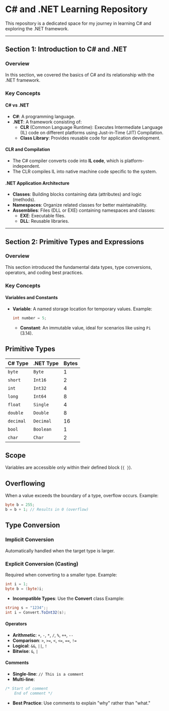 # C# and .NET Learning Repository

This repository is a dedicated space for my journey in learning C# and exploring the .NET framework.

---

## Section 1: Introduction to C# and .NET

### Overview
In this section, we covered the basics of C# and its relationship with the .NET framework.

### Key Concepts

#### **C# vs .NET**
- **C#**: A programming language.
- **.NET**: A framework consisting of:
  - **CLR** (Common Language Runtime): Executes Intermediate Language (IL) code on different platforms using Just-in-Time (JIT) Compilation.
  - **Class Library**: Provides reusable code for application development.

#### **CLR and Compilation**
- The C# compiler converts code into **IL code**, which is platform-independent.
- The CLR compiles IL into native machine code specific to the system.

#### **.NET Application Architecture**
- **Classes**: Building blocks containing data (attributes) and logic (methods).
- **Namespaces**: Organize related classes for better maintainability.
- **Assemblies**: Files (DLL or EXE) containing namespaces and classes:
  - **EXE**: Executable files.
  - **DLL**: Reusable libraries.

---

## Section 2: Primitive Types and Expressions

### Overview
This section introduced the fundamental data types, type conversions, operators, and coding best practices.

### Key Concepts

#### **Variables and Constants**
- **Variable**: A named storage location for temporary values. Example:
  ```csharp
  int number = 5;
  ```
  - **Constant**:  An immutable value, ideal for scenarios like using ```Pi``` (3.14).

## Primitive Types

| C# Type   | .NET Type | Bytes |
| --------- | --------- | ----- |
| `byte`    | `Byte`    | 1     |
| `short`   | `Int16`   | 2     |
| `int`     | `Int32`   | 4     |
| `long`    | `Int64`   | 8     |
| `float`   | `Single`  | 4     |
| `double`  | `Double`  | 8     |
| `decimal` | `Decimal` | 16    |
| `bool`    | `Boolean` | 1     |
| `char`    | `Char`    | 2     |

## Scope
Variables are accessible only within their defined block (`{ }`).

## Overflowing
When a value exceeds the boundary of a type, overflow occurs. Example:

```csharp
byte b = 255;
b = b + 1; // Results in 0 (overflow)
```
## Type Conversion

### Implicit Conversion
Automatically handled when the target type is larger.

### Explicit Conversion (Casting)
Required when converting to a smaller type. Example:

```csharp
int i = 1;
byte b = (byte)i;
```
- **Incompatible Types**: Use the **Convert** class Example:

```csharp
string s = "1234";;
int i = Convert.ToInt32(s);
```
#### **Operators**
- **Arithmetic**: `+`, `-`, `*`, `/`, `%`, `++`, `--`
- **Comparison**: `>`, `>=`, `<`, `<=`, `==`, `!=`
- **Logical**: `&&`, `||`, `!`
- **Bitwise**: `&`, `|`

#### **Comments**
- **Single-line**: `// This is a comment`
- **Multi-line**: 
```csharp
/* Start of comment
    End of comment */
```
- **Best Practice**: Use comments to explain "why" rather than "what."

